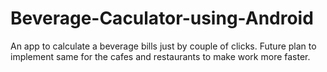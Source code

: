 # Beverage-Caculator-using-Android
An app to calculate a beverage bills just by couple of clicks. Future plan to implement same for the cafes and restaurants to make work more faster.
